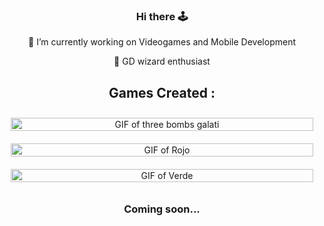 <div align="center">
  
  ### Hi there 🕹️
  
  🔭 I’m currently working on Videogames and Mobile Development

  :tophat: GD wizard enthusiast

  ## Games Created :

<div style="display: flex; flex-wrap: wrap; justify-content: center; max-width: 600px; margin: auto;">
  <div style="flex: 1 1 50%; padding: 10px;">
    <a href="https://kinnaway.itch.io/three-bombs-galati">
      <img src="https://media.giphy.com/media/v1.Y2lkPTc5MGI3NjExN3Ezb2s4ZnZ3c2ZqMmh4YmRxcXk0NWt0MW5mOXNyZGJxaWxkcWppZiZlcD12MV9pbnRlcm5hbF9naWZfYnlfaWQmY3Q9Zw/FrRvW829p5q7zDYLSj/giphy-downsized-large.gif" alt="GIF of three bombs galati" style="width: 100%;">
    </a>
  </div>
  <div style="flex: 1 1 50%; padding: 10px;">
    <a href="https://kinnaway.itch.io/rojo">
      <img src="https://media.giphy.com/media/v1.Y2lkPTc5MGI3NjExc2IyMDZkNnJtcWFtbjJma3M1ZzVhN3RobjAzZGw1NTIzcXhxM2YzaSZlcD12MV9pbnRlcm5hbF9naWZfYnlfaWQmY3Q9Zw/3LWT8oT1LAg0Ik5ud8/giphy-downsized-large.gif" alt="GIF of Rojo" style="width: 100%;">
    </a>
  </div>
  <div style="flex: 1 1 50%; padding: 10px;">
    <a href="https://kinnaway.itch.io/verde">
      <img src="https://media.giphy.com/media/v1.Y2lkPTc5MGI3NjExN3FuNTM2eGtrc2FhZ2s2bmFjYzNqNGpzbzEyZTlxNzcxN3Y1NGFhZiZlcD12MV9pbnRlcm5hbF9naWZfYnlfaWQmY3Q9Zw/JQmYLubZfhm8uz1Odr/giphy-downsized-large.gif" alt="GIF of Verde" style="width: 100%;" alt="GIF of Rojo" style="width: 100%;">
    </a>
  </div>
  <!-- Agregar más imágenes aquí -->
</div>

  ### Coming soon...

</div>
